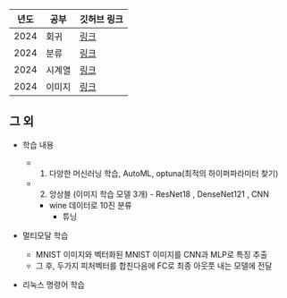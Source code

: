 년도 | 공부 | 깃허브 링크 |
|------|------------|-------------|
| 2024 | 회귀  | [링크](https://github.com/w00jji/Deep_learning_lr/tree/main/1.%20%ED%9A%8C%EA%B7%80%EA%B5%90%EC%95%88_09_02) | 
| 2024 | 분류  | [링크](https://github.com/w00jji/Deep_learning_lr/tree/main/2.%20%EB%B6%84%EB%A5%98%EA%B5%90%EC%95%88_09_05) |
| 2024 | 시계열  | [링크](https://github.com/w00jji/Deep_learning_lr/tree/main/3.%20%EC%8B%9C%EA%B3%84%EC%97%B4%EA%B5%90%EC%95%88_09_06) |
| 2024 | 이미지  | [링크](https://github.com/w00jji/Deep_learning_lr/tree/main/4.%20%EC%9D%B4%EB%AF%B8%EC%A7%80%EA%B5%90%EC%95%88_09_09) |


## 그 외 
- 학습 내용
  - 1) 다양한 머신러닝 학습, AutoML, optuna(최적의 하이퍼파라미터 찾기)
  - 2) 앙상블 (이미지 학습 모델 3개) - ResNet18 , DenseNet121 , CNN
    - wine 데이터로 10진 분류
      - 튜닝
 - 멀티모달 학습
   - MNIST 이미지와 벡터화된 MNIST 이미지를 CNN과 MLP로 특징 추출
   - 그 후, 두가지 피처벡터를 합친다음에 FC로 최종 아웃풋 내는 모델에 전달

 - 리눅스 명령어 학습








         
